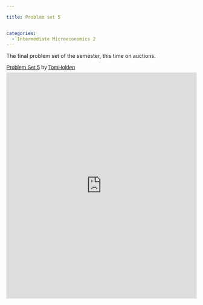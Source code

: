 ```yaml
---

title: Problem set 5


categories:
  - Intermediate Microeconomics 2
---
```

The final problem set of the semester, this time on auctions.  

<p style=" margin: 12px auto 6px auto; font-family: Helvetica,Arial,Sans-serif; font-style: normal; font-variant: normal; font-weight: normal; font-size: 14px; line-height: normal; font-size-adjust: none; font-stretch: normal; -x-system-font: none; display: block;">   <a title="View Problem Set 5 on Scribd" href="https://www.scribd.com/doc/141259509/Problem-Set-5" style="text-decoration: underline;">Problem Set 5</a> by <a title="View TomHolden's profile on Scribd" href="https://www.scribd.com/TomHolden" style="text-decoration: underline;">TomHolden</a></p><iframe src="https://www.scribd.com/embeds/141259509/content?start_page=1&view_mode=scroll&access_key=key-fhz94k6aiuxhbg5tbmd" data-auto-height="false" data-aspect-ratio="0.706666666666667" scrolling="no" width="100%" height="600" frameborder="0"></iframe>